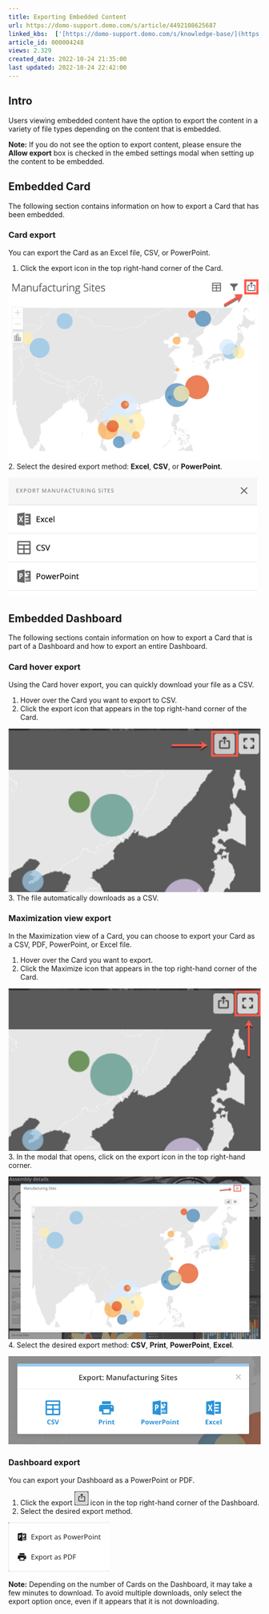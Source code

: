 ```yaml
---
title: Exporting Embedded Content
url: https://domo-support.domo.com/s/article/4492108625687
linked_kbs:  ['[https://domo-support.domo.com/s/knowledge-base/](https://domo-support.domo.com/s/knowledge-base/)', '[https://domo-support.domo.com/s/](https://domo-support.domo.com/s/)', '[https://domo-support.domo.com/s/topic/0TO5w000000ZamqGAC](https://domo-support.domo.com/s/topic/0TO5w000000ZamqGAC)', '[https://domo-support.domo.com/s/topic/0TO5w000000ZanbGAC](https://domo-support.domo.com/s/topic/0TO5w000000ZanbGAC)', '[https://domo-support.domo.com/s/article/4492108625687](https://domo-support.domo.com/s/article/4492108625687)', '[https://domo-support.domo.com/s/topic/0TO5w000000ZanbGAC/domo-everywhere](https://domo-support.domo.com/s/topic/0TO5w000000ZanbGAC/domo-everywhere)', '[https://domo-support.domo.com/s/article/360043429933](https://domo-support.domo.com/s/article/360043429933)', '[https://domo-support.domo.com/s/article/360043429953](https://domo-support.domo.com/s/article/360043429953)', '[https://domo-support.domo.com/s/article/360042925494](https://domo-support.domo.com/s/article/360042925494)', '[https://domo-support.domo.com/s/article/360043429913](https://domo-support.domo.com/s/article/360043429913)', '[https://domo-support.domo.com/s/article/4408174643607](https://domo-support.domo.com/s/article/4408174643607)', '[https://domo-support.domo.com/s/login/](https://domo-support.domo.com/s/login/)']
article_id: 000004248
views: 2.329
created_date: 2022-10-24 21:35:00
last updated: 2022-10-24 22:42:00
---
```




Intro
-----


Users viewing embedded content have the option to export the content in a variety of file types depending on the content that is embedded.







**Note:** If you do not see the option to export content, please ensure the **Allow export** box is checked in the embed settings modal when setting up the content to be embedded.



Embedded Card
-------------


The following section contains information on how to export a Card that has been embedded.


### Card export


You can export the Card as an Excel file, CSV, or PowerPoint.


1. Click the export icon in the top right-hand corner of the Card.  
  
![Card_Embed_Export.png](Card_Embed_Export.png)
2. Select the desired export method: **Excel**, **CSV**, or **PowerPoint**.  
  
![Card_Embed_Export_Options.png](Card_Embed_Export_Options.png)


Embedded Dashboard
------------------


The following sections contain information on how to export a Card that is part of a Dashboard and how to export an entire Dashboard.


### Card hover export


Using the Card hover export, you can quickly download your file as a CSV.


1. Hover over the Card you want to export to CSV.
2. Click the export icon that appears in the top right-hand corner of the Card.  
  
![Hover_Export.png](Hover_Export.png)
3. The file automatically downloads as a CSV.


### Maximization view export


In the Maximization view of a Card, you can choose to export your Card as a CSV, PDF, PowerPoint, or Excel file.


1. Hover over the Card you want to export.
2. Click the Maximize icon that appears in the top right-hand corner of the Card.  
  
![Maximization_View_Export.png](Maximization_View_Export.png)
3. In the modal that opens, click on the export icon in the top right-hand corner.  
  
![Maximize_Modal_Export.png](Maximize_Modal_Export.png)
4. Select the desired export method: **CSV**, **Print**, **PowerPoint**, **Excel**.  
  
![Maximization_Export_Options.png](Maximization_Export_Options.png)


### Dashboard export


You can export your Dashboard as a PowerPoint or PDF.


1. Click the export ![Export_Icon.png](Export_Icon.png) icon in the top right-hand corner of the Dashboard.
2. Select the desired export method.  
  
![Dashboard_Export_Options.png](Dashboard_Export_Options.png)  





**Note:** Depending on the number of Cards on the Dashboard, it may take a few minutes to download. To avoid multiple downloads, only select the export option once, even if it appears that it is not downloading.
